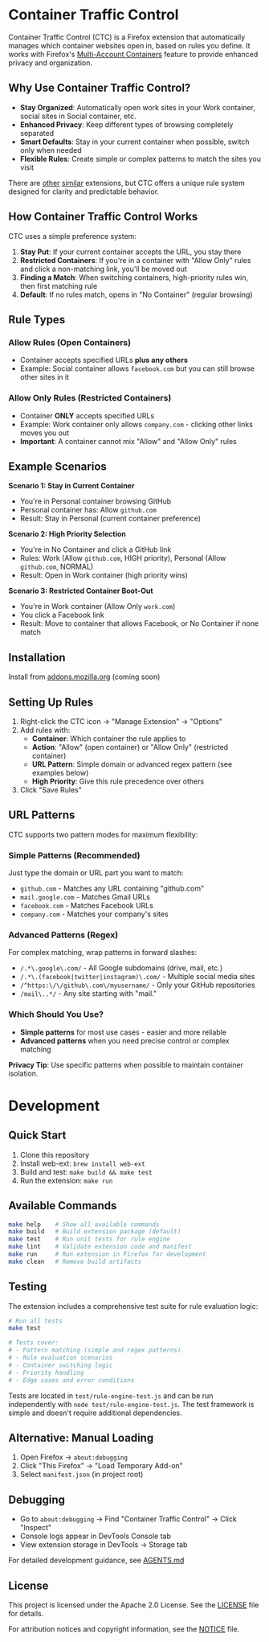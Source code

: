 # Container Traffic Control

Container Traffic Control (CTC) is a Firefox extension that automatically manages which container websites open in, based on rules you define. It works with Firefox's [Multi-Account Containers](https://addons.mozilla.org/en-US/firefox/addon/multi-account-containers/) feature to provide enhanced privacy and organization.

## Why Use Container Traffic Control?

- **Stay Organized**: Automatically open work sites in your Work container, social sites in Social container, etc.
- **Enhanced Privacy**: Keep different types of browsing completely separated
- **Smart Defaults**: Stay in your current container when possible, switch only when needed
- **Flexible Rules**: Create simple or complex patterns to match the sites you visit

There are [other](https://github.com/kintesh/containerise) [similar](https://github.com/mcortt/Conductor/tree/main) extensions, but CTC offers a unique rule system designed for clarity and predictable behavior.

## How Container Traffic Control Works

CTC uses a simple preference system:

1. **Stay Put**: If your current container accepts the URL, you stay there
2. **Restricted Containers**: If you're in a container with "Allow Only" rules and click a non-matching link, you'll be moved out
3. **Finding a Match**: When switching containers, high-priority rules win, then first matching rule
4. **Default**: If no rules match, opens in "No Container" (regular browsing)

## Rule Types

### Allow Rules (Open Containers)
- Container accepts specified URLs **plus any others**
- Example: Social container allows `facebook.com` but you can still browse other sites in it

### Allow Only Rules (Restricted Containers)
- Container **ONLY** accepts specified URLs
- Example: Work container only allows `company.com` - clicking other links moves you out
- **Important**: A container cannot mix "Allow" and "Allow Only" rules

## Example Scenarios

**Scenario 1: Stay in Current Container**
- You're in Personal container browsing GitHub
- Personal container has: Allow `github.com`
- Result: Stay in Personal (current container preference)

**Scenario 2: High Priority Selection**
- You're in No Container and click a GitHub link
- Rules: Work (Allow `github.com`, HIGH priority), Personal (Allow `github.com`, NORMAL)
- Result: Open in Work container (high priority wins)

**Scenario 3: Restricted Container Boot-Out**
- You're in Work container (Allow Only `work.com`)
- You click a Facebook link
- Result: Move to container that allows Facebook, or No Container if none match

## Installation

Install from [addons.mozilla.org](https://addons.mozilla.org/en-US/firefox/addon/container-traffic-control/) (coming soon)

## Setting Up Rules

1. Right-click the CTC icon → "Manage Extension" → "Options"
2. Add rules with:
   - **Container**: Which container the rule applies to
   - **Action**: "Allow" (open container) or "Allow Only" (restricted container)
   - **URL Pattern**: Simple domain or advanced regex pattern (see examples below)
   - **High Priority**: Give this rule precedence over others
3. Click "Save Rules"

## URL Patterns

CTC supports two pattern modes for maximum flexibility:

### Simple Patterns (Recommended)
Just type the domain or URL part you want to match:

- `github.com` - Matches any URL containing "github.com"
- `mail.google.com` - Matches Gmail URLs
- `facebook.com` - Matches Facebook URLs
- `company.com` - Matches your company's sites

### Advanced Patterns (Regex)
For complex matching, wrap patterns in forward slashes:

- `/.*\.google\.com/` - All Google subdomains (drive, mail, etc.)
- `/.*\.(facebook|twitter|instagram)\.com/` - Multiple social media sites
- `/^https:\/\/github\.com\/myusername/` - Only your GitHub repositories
- `/mail\..*/` - Any site starting with "mail."

### Which Should You Use?

- **Simple patterns** for most use cases - easier and more reliable
- **Advanced patterns** when you need precise control or complex matching

**Privacy Tip**: Use specific patterns when possible to maintain container isolation.

# Development

## Quick Start

1. Clone this repository
2. Install web-ext: `brew install web-ext`
3. Build and test: `make build && make test`
4. Run the extension: `make run`

## Available Commands

```bash
make help    # Show all available commands
make build   # Build extension package (default)
make test    # Run unit tests for rule engine
make lint    # Validate extension code and manifest
make run     # Run extension in Firefox for development
make clean   # Remove build artifacts
```

## Testing

The extension includes a comprehensive test suite for rule evaluation logic:

```bash
# Run all tests
make test

# Tests cover:
# - Pattern matching (simple and regex patterns)
# - Rule evaluation scenarios
# - Container switching logic
# - Priority handling
# - Edge cases and error conditions
```

Tests are located in `test/rule-engine-test.js` and can be run independently with `node test/rule-engine-test.js`. The test framework is simple and doesn't require additional dependencies.

## Alternative: Manual Loading
1. Open Firefox → `about:debugging`
2. Click "This Firefox" → "Load Temporary Add-on"
3. Select `manifest.json` (in project root)

## Debugging
- Go to `about:debugging` → Find "Container Traffic Control" → Click "Inspect"
- Console logs appear in DevTools Console tab
- View extension storage in DevTools → Storage tab

For detailed development guidance, see [AGENTS.md](AGENTS.md)

## License

This project is licensed under the Apache 2.0 License. See the [LICENSE](LICENSE) file for details.

For attribution notices and copyright information, see the [NOTICE](NOTICE) file.
